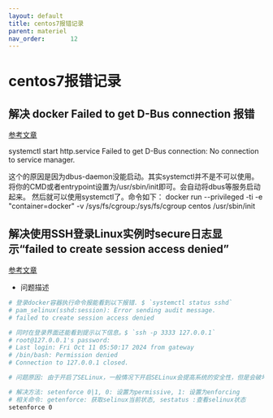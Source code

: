 ```yaml
---
layout: default
title: centos7报错记录
parent: materiel
nav_order:       12
---
```


# centos7报错记录

## 解决 docker Failed to get D-Bus connection 报错

[参考文章](https://www.cnblogs.com/as007012/p/10042387.html)

systemctl start http.service
Failed to get D-Bus connection: No connection to service manager.

   这个的原因是因为dbus-daemon没能启动。其实systemctl并不是不可以使用。将你的CMD或者entrypoint设置为/usr/sbin/init即可。会自动将dbus等服务启动起来。
   然后就可以使用systemctl了。命令如下：
   docker run --privileged  -ti -e "container=docker"  -v /sys/fs/cgroup:/sys/fs/cgroup  centos  /usr/sbin/init

## 解决使用SSH登录Linux实例时secure日志显示“failed to create session access denied”

[参考文章](https://help.aliyun.com/zh/ecs/the-secure-log-entry-failed-to-create-session-access-denied-is-displayed-when-you-log-on-to-a-linux-instance-through-ssh)

- 问题描述

```bash
# 登录docker容器执行命令报能看到以下报错. $ `systemctl status sshd`
# pam_selinux(sshd:session): Error sending audit message.
# failed to create session access denied

# 同时在登录界面还能看到提示以下信息。$ `ssh -p 3333 127.0.0.1`
# root@127.0.0.1's password: 
# Last login: Fri Oct 11 05:50:17 2024 from gateway
# /bin/bash: Permission denied
# Connection to 127.0.0.1 closed.

# 问题原因: 由于开启了SELinux，一般情况下开启SELinux会提高系统的安全性，但是会破坏操作系统的文件，从而造成系统异常。

# 解决方法: setenforce 0|1, 0: 设置为permissive, 1: 设置为enforcing
# 相关命令: getenforce: 获取selinux当前状态, sestatus :查看selinux状态
setenforce 0
```
